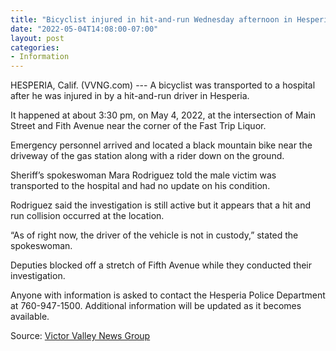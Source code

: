 ```yaml
---
title: "Bicyclist injured in hit-and-run Wednesday afternoon in Hesperia"
date: "2022-05-04T14:08:00-07:00"
layout: post
categories:
- Information
---
```


HESPERIA, Calif. (VVNG.com) --- A bicyclist was transported to a hospital after he was injured in by a hit-and-run driver in Hesperia.

It happened at about 3:30 pm, on May 4, 2022, at the intersection of Main Street and Fith Avenue near the corner of the Fast Trip Liquor.

Emergency personnel arrived and located a black mountain bike near the driveway of the gas station along with a rider down on the ground.

Sheriff’s spokeswoman Mara Rodriguez told the male victim was transported to the hospital and had no update on his condition.

Rodriguez said the investigation is still active but it appears that a hit and run collision occurred at the location.

“As of right now, the driver of the vehicle is not in custody,” stated the spokeswoman.

Deputies blocked off a stretch of Fifth Avenue while they conducted their investigation.

Anyone with information is asked to contact the Hesperia Police Department at 760-947-1500. Additional information will be updated as it becomes available.

Source: [Victor Valley News Group](https://www.vvng.com/bicyclist-injured-in-hit-and-run-wednesday-afternoon-in-hesperia/?utm_source=VVNG+Newsletter&utm_campaign=108d37ce67-RSS_EMAIL_CAMPAIGN&utm_medium=email&utm_term=0_f396826d4a-108d37ce67-167415565&ct=t(RSS_EMAIL_CAMPAIGN))